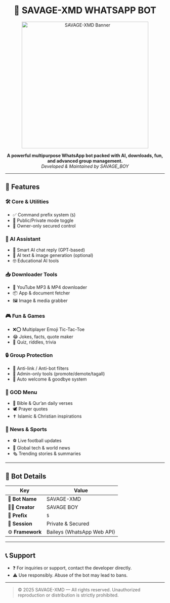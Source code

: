 <h1 align="center">🤖 SAVAGE-XMD WHATSAPP BOT</h1>

<p align="center">
  <img src="https://files.catbox.moe/jqvqj2.jpeg" alt="SAVAGE-XMD Banner" width="400"/>
</p>

<p align="center">
  <b>A powerful multipurpose WhatsApp bot packed with AI, downloads, fun, and advanced group management.</b><br>
  <i>Developed & Maintained by SAVAGE_BOY</i>
</p>

---

## 🚀 Features

### 🛠️ Core & Utilities
- ✅ Command prefix system (`$`)
- 🔐 Public/Private mode toggle
- 👤 Owner-only secured control

### 🤖 AI Assistant
- 💬 Smart AI chat reply (GPT-based)
- 🧠 AI text & image generation (optional)
- 🤓 Educational AI tools

### 📥 Downloader Tools
- 🎵 YouTube MP3 & MP4 downloader
- 📦 App & document fetcher
- 🖼️ Image & media grabber

### 🎮 Fun & Games
- ❌⭕ Multiplayer Emoji Tic-Tac-Toe
- 😂 Jokes, facts, quote maker
- 🎯 Quiz, riddles, trivia

### 🔒 Group Protection
- 🚫 Anti-link / Anti-bot filters
- 👑 Admin-only tools (promote/demote/tagall)
- 🙋 Auto welcome & goodbye system

### 🙏 GOD Menu
- 📖 Bible & Qur’an daily verses
- 🕊️ Prayer quotes
- ✝️ Islamic & Christian inspirations

### 📰 News & Sports
- ⚽ Live football updates
- 🧠 Global tech & world news
- 🗞️ Trending stories & summaries

---

## 📄 Bot Details

| Key              | Value                    |
|------------------|--------------------------|
| 🤖 **Bot Name**   | SAVAGE-XMD               |
| 🧑‍💻 **Creator**   | SAVAGE BOY               |
| 💬 **Prefix**     | `$`                      |
| 🔐 **Session**    | Private & Secured        |
| ⚙️ **Framework**  | Baileys (WhatsApp Web API) |

---

## 📞 Support

- ❓ For inquiries or support, contact the developer directly.
- ⚠️ Use responsibly. Abuse of the bot may lead to bans.

---

> © 2025 SAVAGE-XMD — All rights reserved. Unauthorized reproduction or distribution is strictly prohibited.
